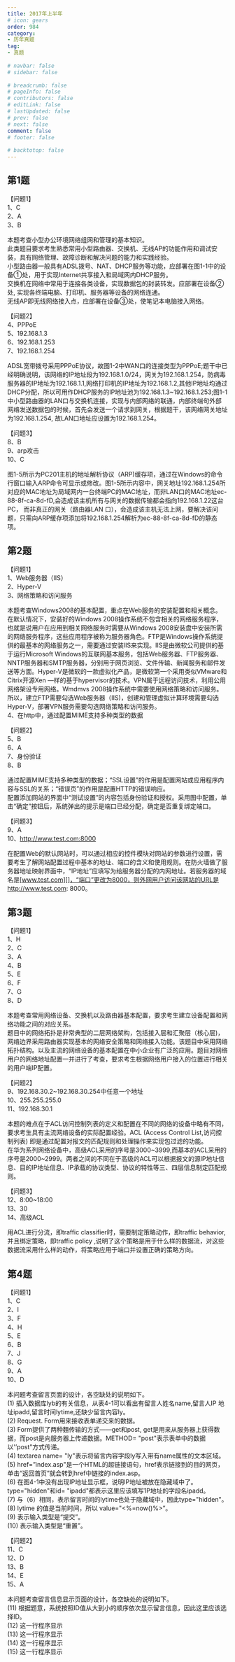 ```yaml
---  
title: 2017年上半年  
# icon: gears  
order: 984  
category:  
- 历年真题  
tag:  
- 真题  
  
# navbar: false  
# sidebar: false  
  
# breadcrumb: false  
# pageInfo: false  
# contributors: false  
# editLink: false  
# lastUpdated: false  
# prev: false  
# next: false  
comment: false  
# footer: false  
  
# backtotop: false  
---  
```

## 第1题 ##

【问题1】  
1、C  
2、A  
3、B  
  
本题考查小型办公环境网络组网和管理的基本知识。  
此类题目要求考生熟悉常用小型路由器、交换机、无线AP的功能作用和调试安装，具有网络管理、故障诊断和解决问题的能力和实践经验。  
小型路由器一般具有ADSL拨号、NAT、DHCP服务等功能，应部署在图1-1中的设备①处，用于实现Internet共享接入和局域网内DHCP服务。  
交换机在网络中常用于连接各类设备，实现数据包的封装转发。应部署在设备②处, 实现各终端电脑、打印机、服务器等设备的网络连通。  
无线AP即无线网络接入点，应部署在设备③处，使笔记本电脑接入网络。  
  
【问题2】  
4、PPPoE  
5、192.168.1.3  
6、192.168.1.253  
7、192.168.1.254  
  
ADSL宽带拨号采用PPPoE协议，故图1-2中WAN口的连接类型为PPPoE;题干中已经明确说明，该网络的IP地址段为192.168.1.0/24，网关为192.168.1.254，防病毒服务器的IP地址为192.168.1.1,网络打印机的IP地址为192.168.1.2,其他IP地址均通过DHCP分配，所以可用作DHCP服务的IP地址池为192.168.1.3~192.168.1.253;图1-1中小型路由器的LAN口与交换机连接，实现与内部网络的联通，内部终端句外部网络发送数据包的时候，首先会发送一个请求到网关，根据题干，该网络网关地址为192.168.1.254, 故LAN口地址应设置为192.168.1.254。  
  
【问题3】  
8、B  
9、arp攻击  
10、C  
  
图1-5所示为PC201主机的地址解析协议（ARP)缓存项，通过在Windows的命令行窗口输入ARP命令可显示或修改。图1-5所示内容中，网关地址192.168.1.254所对应的MAC地址为局域网内一台终端PC的MAC地址，而非LAN口的MAC地址ec-88-8f-ca-8d-fD,会造成该主机所有与网关的数据传输都会指向192.168.1.22这台PC， 而非真正的网关（路由器LAN 口），会造成该主机无法上网，要解决该问题，只需向ARP缓存项添加将192.168.1.254解析为ec-88-8f-ca-8d-fD的静态项。  


## 第2题 ##

【问题1】  
1、Web服务器（IIS）  
2、Hyper-V  
3、网络策略和访问服务  
  
本题考查Windows2008的基本配置，重点在Web服务的安装配置和相关概念。  
在默认情况下，安装好的Windows 2008操作系统不包含相关的网络服务程序，也就是说用户在应用到相关网络服务时需要从Windows 2008安装盘中安装所需的网络服务程序，这些应用程序被称为服务器角色。FTP是Windows操作系统提供的最基本的网络服务之一，需要通过安装IIS来实现。IIS是由微软公司提供的基于运行Microsoft Windows的互联网基本服务，包括Web服务器、FTP服务器、NNTP服务器和SMTP服务器，分别用于网页浏览、文件传输、新闻服务和邮件发送等方面。Hyper-V是微软的一款虚拟化产品，是微软第一个采用类似VMware和Citrix开源Xen —样的基于hypervisor的技术。VPN属于远程访问技术，利用公用网络架设专用网络。Wmdmvs 2008操作系统中需要使用网络策略和访问服务。所以，建立FTP需要勾选Web服务器（IIS)，创建和管理虚拟计算环境需要勾选Hyper-V，部署VPN服务需要勾选网络策略和访问服务。  
4、在http中，通过配置MIME支持多种类型的数据  
  
【问题2】  
5、B  
6、A  
7、身份验证  
8、B  
  
通过配置MIME支持多种类型的数据；“SSL设置”的作用是配置网站或应用程序内容与SSL的关系；“错误页”的作用是配置HTTP的错误响应。  
配置添加网站的界面中“测试设置”的内容包括身份验证和授权。采用图中配置，单击“确定”按钮后，系统弹出的提示是端口已经分配，确定是否重复绑定端口。  
  
【问题3】  
9、A  
10、http://www.test.com:8000  
  
在配置Web的默认网站时，可以通过相应的控件模块对网站的参数进行设置，需要考生了解网站配置过程中基本的地址、端口的含义和使用规则。在防火墙做了服务器地址映射界面中，“IP地址”应填写为给服务器分配的内网地址。若服务器的域名是[www.test.com][]，“端口”更改为8000，则外网用户访问该网站的URL是http://www.test.com: 8000。  


## 第3题 ##

【问题1】  
1、H  
2、C  
3、A  
4、B  
5、E  
6、F  
7、G  
8、D  
  
本题考查常用网络设备、交换机以及路由器基本配置，要求考生建立设备配置和网络功能之间的对应关系。  
题目中的网络拓扑是非常典型的二层网络架构，包括接入层和汇聚层（核心层)，网络边界采用路由器实现基本的网络安全策略和网络接入功能。该题目中采用网络拓扑结构。以及主流的网络设备的基本配置在中小企业有广泛的应用。题目对网络用户的网络地址配置一并进行了考查，要求考生根据网络用户接入的位置进行相关的用户端IP配置。  
  
【问题2】  
9、192.168.30.2~192.168.30.254中任意一个地址  
10、255.255.255.0  
11、192.168.30.1  
  
本题的难点在于ACL访问控制列表的定义和配置在不同的网络的设备中略有不同，要求考生具有主流网络设备的实际配置经验。ACL (Access Control List,访问控制列表) 即是通过配置对报文的匹配规则和处理操作来实现包过滤的功能。  
在华为系列网络设备中，高级ACL采用的序号是3000~3999,而基本的ACL采用的序号是2000~2999。两者之间的不同在于高级的ACL可以根据报文的源IP地址信息、目的IP地址信息、IP承载的协议类型、协议的特性等三、四层信息制定匹配规则。  
  
【问题3】  
12、8:00~18:00  
13、30  
14、高级ACL  
  
用ACL进行分流，即traffic classifier时，需要制定策略动作，即traffic behavior, 并且绑定策略，即traffic policy ,说明了这个策略是用于什么样的数据流，对这些数据流采用什么样的动作，将策略应用于端口并设置正确的策略方向。  


## 第4题 ##

【问题1】  
1、C  
2、I  
3、F  
4、H  
5、E  
6、B  
7、J  
8、G  
9、A  
10、D  
  
本问题考查留言页面的设计，各空缺处的说明如下。  
(1) 插入数据库lyb的有关信息，从表4-1可以看出有留言人姓名name,留言人IP 地址ipadd,留言时间lytime,还缺少留言内容ly。  
(2) Request. Form用来接收表单递交来的数据。  
(3) Form提供了两种麵传输的方式——get和post, get是用来从服务器上获得数据，而post是向服务器上传递数据。METHOD= "post"表示表单中的数据以'’post"方式传递。  
(4) textarea name= "ly"表示将留言内容字段ly写入带有name属性的文本区域。  
(5) href=”index.asp"是一个HTML的超链接语句，href表示链接到的目的网页，单击“返回首页”就会转到href中链接的index.asp。  
(6) 在图4-1中没有出现IP地址显示框，说明IP地址被放在隐藏域中了。 type="hidden"和id= "ipadd"都表示这里应该填写1P地址的字段名ipadd。  
(7) 与（6）相同，表示留言时间的lytime也处于隐藏域中，因此type="hidden"。  
(8) lytime 的值是当前时间，所以 value="&lt;%=now()%&gt;”。  
(9) 表示输入类型是“提交”。  
(10) 表示输入类型是“重置”。  
  
【问题2】  
11、C  
12、D  
13、B  
14、E  
15、A  
  
本问题考查留言信息显示页面的设计，各空缺处的说明如下。  
(11) 根据题意，系统按照ID值从大到小的顺序依次显示留言信息，因此这里应该选择ID。  
(12) 这一行程序显示  
(13) 这一行程序显示  
(14) 这一行程序显示  
(15) 这一行程序显示  



[www.test.com]: http://www.test.com
